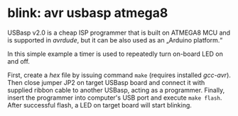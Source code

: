 # blink: avr usbasp atmega8

USBasp v2.0 is a cheap ISP programmer that is built on ATMEGA8 MCU and is supported in _avrdude_, but it can be also used as an „Arduino platform.“

In this simple example a timer is used to repeatedly turn on-board LED on and off.

First, create a _hex_ file by issuing command `make` (requires installed _gcc-avr_). Then close jumper JP2 on target USBasp board and connect it with supplied ribbon cable to another USBasp, acting as a programmer. Finally, insert the programmer into computer's USB port and execute `make flash`. After successful flash, a LED on target board will start blinking.
